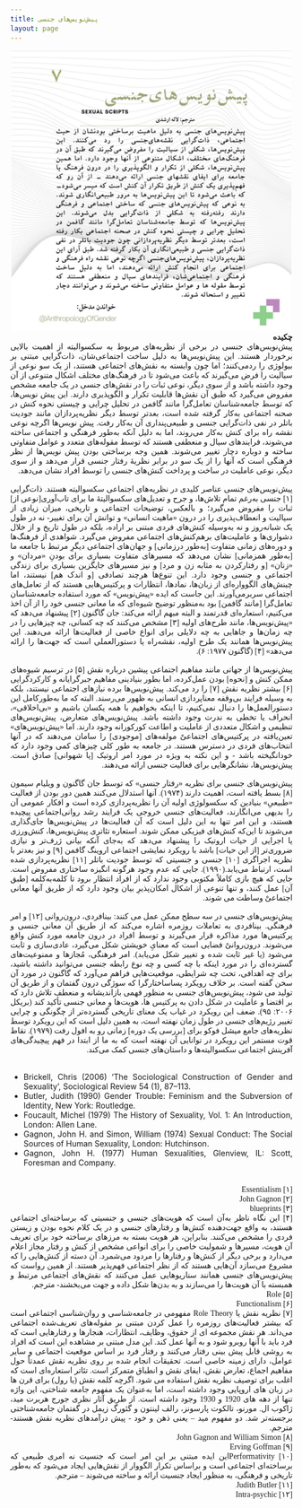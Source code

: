```yaml
---
title: پیش‌نویس‌های جنسی
layout: page
---
```

<div style="text-align: center;">
  <img src="/assets/images/lang_07_sex_scripts.jpg" style="width:500px;height:auto;">
</div>

<div align="justify" dir="rtl" style="font-family:vazir;">
<b>چکیده</b><br>
پیش‌نویس‌های جنسی در برخی از نظریه‌های مربوط به سکسوالیته از اهمیت بالایی برخوردار هستند. این پیش‌نویس‌ها به دلیل ساخت اجتماعی‌شان، ذات‌گرایی مبتنی بر بیولوژی را رد‌می‌کنند؛ اما چون وابسته به نقش‌های اجتماعی هستند، از یک سو نوعی از سیالیت را فرض می‌گیرند که باعث می‌شود تا در فرهنگ‌های مختلف اشکال متنوعی از آن وجود داشته باشد و از سوی دیگر، نوعی ثبات را در نقش‌های جنسی در یک جامعه مشخص مفروض می‌گیرد که طبق آن نقش‌ها قابلیت تکرار و الگوپذیری دارند. این پیش نویس‌ها، که توسط جامعه‌شناسان تعامل‌گرا مانند گافمن در تحلیل چرایی و چیستی نحوه کنش در صحنه اجتماعی به‌کار گرفته‌ شده است، بعدتر توسط دیگر نظریه‌پردازان مانند جودیت باتلر در نفی ذات‌گرایی جنسی و طبیعی‌پنداری آن به‌کار رفت. پیش نویس‌ها اگرچه نوعی نقشه راه برای کنش به‌کار می‌روند، اما به دلیل آنکه به‌طور فرهنگی و اجتماعی ساخته می‌شوند، فرایندهای سیال و منعطفی هستند که توسط مقوله‌های متعدد و عوامل متفاوتی ساخته و دوباره دچار تغییر می‌شوند. همین وجه برساختی بودن پیش نویس‌ها از نظر فرهنگی است که آنها را از یک سو در برابر نظریهٔ رفتار جنسی قرار می‌دهد و از سوی دیگر، نوعی عاملیت در ساخت و پرداخت کنش‌های جنسی را توسط افراد نشان می‌دهد.<br>
<br>
پیش‌نویس‌های جنسی عناصر کلیدی در نظریه‌های اجتماعی سکسوالیته هستند. ذات‌گرایی [۱] جنسی به‌رغم تمام تلاش‌ها، و جرح و تعدیل‌های سکسوالیتهٔ ما برای تاب‌آوری[نوعی از] ثبات را مفروض می‌گیرد؛ و بالعکس، توضیحات اجتماعی و تاریخی، میزان زیادی از سیالیت و انعطاف‌پذیری را در درون «ماهیت انسانی» و توانش آن برای تغییر- نه در طول یک شبانه‌روز و نه به‌وسیله کنش‌های فردی مبتنی بر اراده، بلکه در طول تاریخ و از خلال دشواری‌ها و عاملیت‌های برهم‌کنش‌های اجتماعی مفروض می‌گیرد. شواهدی از فرهنگ‌ها و دوره‌های زمانی متفاوت [به‌طور درزمانی] و جهان‌های اجتماعی دیگرِ مرتبط با جامعه ما [به‌طور همزمانی] نشان می‌دهد که مسیرهای متفاوت بسیاری برای بودنِ «مردان» و «زنان» [و رفتارکردن به مثابه زن و مرد] و نیز مسیرهای جایگزین بسیاری برای زندگی اجتماعی و جنسی وجود دارد. این تنوع‌ها هرچند تصادفی [و اندک هم] نیستند، اما چینش‌های الگوواره‌ای از زبان‌ها، نمادها، انتظارات و پرکتیس‌هایی هستند که از تعامل‌های اجتماعی سربرمی‌آورند. این جاست که ایده «پیش‌نویس» که مورد استفاده جامعه‌شناسان تعامل‌گرا [مانند گافمن] بود به‌منظور توضیح شیوه‌ای که ما معانی جنسی خود را از آن اخذ می‌کنیم، استعاره‌ای قدرتمند و البته مبهم ارائه می‌کند: جان گاگنون [۲] پیشنهاد می‌دهد که «پیش‌نویس‌ها، مانند طرح‌‌های اولیه [۳] مشخص می‌کنند که چه کسانی، چه چیزهایی را در چه زمان‌ها و جاهایی به چه دلایلی برای انواع خاصی از فعالیت‌ها ارائه می‌دهند. این پیش‌نویس‌ها همانند یک طرح اولیه، نقشه‌راه یا دستورالعملی است که جهت‌ها را ارائه می‌دهد» [۴] (گاگنون ۱۹۷۷: ۶).<br>
<br>
پیش‌نویس‌ها از جهاتی مانند مفاهیم اجتماعی پیشین درباره نقش [۵] در ترسیم شیوه‎‌های ممکن کنش و [نحوه] بودن عمل‌کرده، اما بطور بنیادینی مفاهیم جبرگرایانه و کارکردگرایی [۶] بیشتر نظریه نقش [۷] را رد می‌کند. پیش‌نویس‌ها برده نیازهای اجتماعی نیستند، بلکه به وسیله فرایند بی‌وقفه معناپردازی انسانی به ظهور می‌رسند. البته که ما به‌طورکامل این دستورالعمل‌ها را دنبال نمی‌کنیم، تا اینکه بخواهیم با همه یکسان باشیم و «بی‌اخلاقی»، انحراف یا تخطی به ندرت وجود داشته باشد. پیش‌نویس‌های متعارض، پیش‌نویس‌های تنظیمی و اشکال متعددی از عاملیت و اطاعت کورکورانه وجود دارند. اما «پیش‌نویس‌های» تعین‌یافته در پرکتیس‌های اجتماعیْ مولفه‌های [موجودی] را سامان می‌دهند که در آنها انتخاب‌های فردی در دسترس هستند. در جامعه به طور کلی چیزهای کمی وجود دارد که خودانگیخته باشد - و این نکته به ویژه در مورد امر اروتیک [یا شهوانی] صادق است. پیش‌نویس‌ها، نشانگرهایی برای فعالیت جنسی ارائه می‌دهند.<br>
<br>
پیش‌نویس‌های جنسی برای نظریه «رفتار جنسی» که توسط جان گاگنون و ویلیام سیمون [۸] بسط یافته است، اهمیت دارند (۱۹۷۴). آنها استدلال می‌کنند همین دور بودن از فعالیت «طبیعیِ» بنیادین که سکسولوژی اولیه آن را نظریه‌پردازی کرده است و افکار عمومی آن را بدیهی می‌انگارند، فعالیت‌های جنسی خروجی یک فرایند رشد روانی‌اجتماعی پیچیده هستند، و این امر تنها به این دلیل است که آن فعالیت‌ها در پیش‌نویس‌ها جای‌گذاری می‌شوند تا این‌که کنش‌های فیزیکی ممکن شوند. استعاره تئاتری پیش‌نویس‌ها، کنش‌ورزی یا اجرایی از حیات اروتیک را پیشنهاد می‌دهد که به‌جای آنکه بیانی ژرف‌تر و نیازی ضروری‌تر [از این حیات] باشد با رویکرد نمایشی اجتماعی اروینگ گافمن [۹] و نیز بعدتر با نظریه اجراگری [۱۰] جنسی و جنسیتی که توسط جودیت باتلر [۱۱] نظریه‌پردازی شده است، ارتباط می‌یابد.(۱۹۹۰). جایی که عدم وجود هرگونه انگیزه ساختاری مفروض است. جایی که هیچ بازی کاملاً مکتوبی وجود ندارد که از افراد انتظار برود تا کلمه‌به‌کلمه [طبق آن] عمل کنند، و تنها تنوعی از اشکال امکان‌پذیرِ بیان وجود دارد که از طریق آنها معانی اجتماعیْ وساطت می شوند.<br>
<br>
پیش‌نویس‌های جنسی در سه سطح ممکن عمل می کنند: بینافردی، درون‌روانی [۱۲] و امر فرهنگی. بینافردی به تعاملات روزمره اشاره می‌کند که از طریق آن معانی جنسی و پرکتیس‌ها مورد مذاکره قرار می‌گیرند و توسط افراد در درون جامعه مورد کنش واقع می‌شوند. درون‌روانیْ فضایی است که معنایِ خویشتن شکل می‌گیرد، عادی‌سازی و ثابت می‌شود (یا غیر ثابت شده و تغییر شکل می‌یابد). امر فرهنگی، مُجازها و ممنوعیت‌های گسترده‌ای را در مورد اینکه با چه کسی و چه نوع رابطه‌ جنسی می‌توانید داشته باشید، برای چه اهدافی، تحت چه شرایطی، موقعیت‌هایی فراهم می‌آورد که گاگنون در مورد آن سخن گفته است. بر خلاف رویکرد پساساختارگرا که سوژگی درون گفتمان و از طریق آن تولید می شود، پیش‌نویس‌های جنسی به منظور فهمی بازاندیشانه و منعطف تلاش دارد که بر اقتضا و عاملیت در شکل دادن به پرکتیس ها، هویت‌ها و معانی جنسی تأکید کند (بریکل ۲۰۰۶: ۹۵). ضعف این رویکرد در غیاب یک معنای تاریخی گسترده‌تر از چگونگی و چرایی تغییر رژیم‌های جنسی در طول زمان نهفته است، به همین دلیل است که این رویکرد توسط نظریه‌های جامع میشل فوکو برای [بررسی یک دوره] زمانی رو به افول رفت (۱۹۷۹). نقاط قوت مستمر این رویکرد در توانایی آن نهفته است که به ما از ابتدا در فهم پیچیدگی‌های آفرینش اجتماعی سکسوالیته‌ها و داستان‌های جنسی کمک می‌کند.<br>
</div>
<br>
<div align="justify">
<ul>
<li>Brickell, Chris (2006) ‘The Sociological Construction of Gender and Sexuality’, Sociological Review 54 (1), 87–113.</li>
<li>Butler, Judith (1990) Gender Trouble: Feminism and the Subversion of Identity, New York: Routledge.</li>
<li>Foucault, Michel (1979) The History of Sexuality, Vol. 1: An Introduction, London: Allen Lane.</li>
<li>Gagnon, John H. and Simon, William (1974) Sexual Conduct: The Social Sources of Human Sexuality, London: Hutchinson.</li>
<li>Gagnon, John H. (1977) Human Sexualities, Glenview, IL: Scott, Foresman and Company.</li>
</li>
</ul>
</div>
<br>
<div align="justify" dir="rtl" style="font-family:vazir;">
[۱] Essentialism<br>
[۲] John Gagnon<br>
[۳] blueprints<br>
[۴] این نگاه ناظر به‌آن است که هویت‌های جنسی و جنسیتی که برساخته‌ای اجتماعی هستند، به واقع جهت‌دهنده کنش‌‌ها و رفتارهای جنسی و در یک کلام نحوه بودن و زیستن فردی را مشخص می‌کنند. بنابراین، هر هویت بسته به مرزهای برساخته خود برای تعریف آن هویت، مسیرها و شمولیت خاصی را برای انواعی مشخص از کنش و رفتار مجاز اعلام می‌دارد و برخی دیگر از کنش‌ها و رفتارها را مردود می‌شمرد. آن دسته از کنش‌هایی را که مشروع می‌سازد آن‌هایی هستند که از نظر اجتماعی فهم‌پذیر هستند. از همین رواست که پیش‌نویس‌های جنسی همانند سناریوهایی عمل می‌کنند که نقش‌های اجتماعی مرتبط و همبسته با آن هویت‌ها را می‌سازند و به بدن‌ها شکل داده و جهت می‌بخشند- مترجم. <br>
[۵] Role<br>
[۶] Functionalism<br>
[۷] نظریه نقش یا Role Theory مفهومی در جامعه‌شناسی و روان‌شناسی اجتماعی است که بیشتر فعالیت‌های روزمره را عمل کردن مبتنی بر مقوله‌های تعریف‌شده اجتماعی می‌داند. هر نقش مجموعه ای از حقوق، وظایف، انتظارات، هنجارها و رفتارهایی است که فرد باید با آنها روبرو شود و به آنها عمل کند. این مدل مبتنی بر مشاهده این است که افراد به روشی قابل پیش بینی رفتار می‌کنند و رفتار فرد بر اساس موقعیت اجتماعی و سایر عوامل، دارای زمینه خاصی است. تحقیقات انجام شده بر روی نظریه نقش عمدتاً حول مفاهیم اجماع، تعارض نقش، ایفای نقش و انطباق متمرکز است. تئاتر استعاره‌ای است که اغلب برای توصیف نظریه نقش استفاده می شود. اگرچه کلمه نقش (یا رول) برای قرن ها در زبان های اروپایی وجود داشته است، اما به‌عنوان یک مفهوم جامعه شناختی، این واژه تنها از دهه های 1920 و 1930 وجود داشته است. از طریق آثار نظری جورج هربرت مید، ژاکوب ال. مورنو، تالکوت پارسونز، رالف لینتون و گئورگ زیمل در گفتمان جامعه‌شناختی برجسته‌تر شد. دو مفهوم مید – یعنی ذهن و خود - پیش درآمدهای نظریه نقش هستند- مترجم.<br>
[۸] John Gagnon and William Simon<br>
[۹] Erving Goffman<br>
[۱۰] Performativityاین ایده مبتنی بر این امر است که جنسیت نه امری طبیعی که برساخته‌ای اجتماعی است و براساس تکرار الگووار از نقش‌هایی ایجاد می‌شود که به‌طور تاریخی و فرهنگی، به منظور ایجاد جنسیت ارائه و ساخته می‌شوند – مترجم.<br> 
[۱۱] Judith Butler<br>
[۱۲] Intra-psychic<br>
</div>


